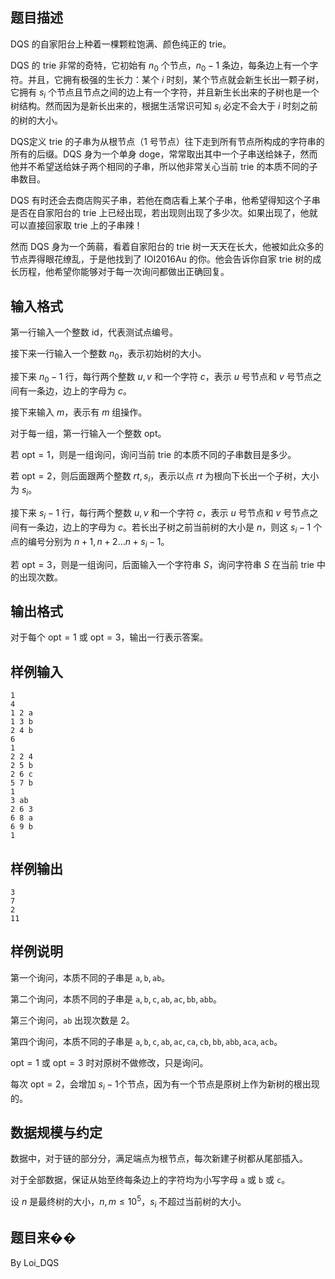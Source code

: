 ## 题目描述

DQS 的自家阳台上种着一棵颗粒饱满、颜色纯正的 trie。

DQS 的 trie 非常的奇特，它初始有 $n_0$ 个节点，$n_0-1$ 条边，每条边上有一个字符。并且，它拥有极强的生长力：某个 $i$ 时刻，某个节点就会新生长出一颗子树，它拥有 $s_i$ 个节点且节点之间的边上有一个字符，并且新生长出来的子树也是一个树结构。然而因为是新长出来的，根据生活常识可知 $s_i$ 必定不会大于 $i$ 时刻之前的树的大小。

DQS定义 trie 的子串为从根节点（$1$ 号节点）往下走到所有节点所构成的字符串的所有的后缀。DQS 身为一个单身 doge，常常取出其中一个子串送给妹子，然而他并不希望送给妹子两个相同的子串，所以他非常关心当前 trie 的本质不同的子串数目。

DQS 有时还会去商店购买子串，若他在商店看上某个子串，他希望得知这个子串是否在自家阳台的 trie 上已经出现，若出现则出现了多少次。如果出现了，他就可以直接回家取 trie 上的子串辣！

然而 DQS 身为一个蒟蒻，看着自家阳台的 trie 树一天天在长大，他被如此众多的节点弄得眼花缭乱，于是他找到了 IOI2016Au 的你。他会告诉你自家 trie 树的成长历程，他希望你能够对于每一次询问都做出正确回复。

## 输入格式

第一行输入一个整数 $\text{id}$，代表测试点编号。

接下来一行输入一个整数 $n_0$，表示初始树的大小。

接下来 $n_0-1$ 行，每行两个整数 $u,v$ 和一个字符 $c$，表示 $u$ 号节点和 $v$ 号节点之间有一条边，边上的字母为 $c$。

接下来输入 $m$，表示有 $m$ 组操作。

对于每一组，第一行输入一个整数 $\text{opt}$。

若 $\text{opt}=1$，则是一组询问，询问当前 trie 的本质不同的子串数目是多少。

若 $\text{opt}=2$，则后面跟两个整数 $rt,s_i$，表示以点 $rt$ 为根向下长出一个子树，大小为 $s_i$。

接下来 $s_i-1$ 行，每行两个整数 $u,v$ 和一个字符 $c$，表示 $u$ 号节点和 $v$ 号节点之间有一条边，边上的字母为 $c$。若长出子树之前当前树的大小是 $n$，则这 $s_i-1$ 个点的编号分别为 $n+1,n+2…n+s_i-1$。

若 $\text{opt}=3$，则是一组询问，后面输入一个字符串 $S$，询问字符串 $S$ 在当前 trie 中的出现次数。


## 输出格式

对于每个 $\text{opt}=1$ 或 $\text{opt}=3$，输出一行表示答案。

## 样例输入

```plain
1
4
1 2 a
1 3 b
2 4 b
6
1
2 2 4
2 5 b
2 6 c
5 7 b
1
3 ab
2 6 3
6 8 a
6 9 b
1
```

## 样例输出

```plain
3
7
2
11
```

## 样例说明

第一个询问，本质不同的子串是 $\texttt{a},\texttt{b},\texttt{ab}$。

第二个询问，本质不同的子串是 $\texttt{a},\texttt{b},\texttt{c},\texttt{ab},\texttt{ac},\texttt{bb},\texttt{abb}$。

第三个询问，$\texttt{ab}$ 出现次数是 $2$。

第四个询问，本质不同的子串是 $\texttt{a},\texttt{b},\texttt{c},\texttt{ab},\texttt{ac},\texttt{ca},\texttt{cb},\texttt{bb},\texttt{abb},\texttt{aca},\texttt{acb}$。

$\text{opt}=1$ 或 $\text{opt}=3$ 时对原树不做修改，只是询问。

每次 $\text{opt}=2$，会增加 $s_i-1$个节点，因为有一个节点是原树上作为新树的根出现的。


## 数据规模与约定

数据中，对于链的部分分，满足端点为根节点，每次新建子树都从尾部插入。

对于全部数据，保证从始至终每条边上的字符均为小写字母 $\texttt a$ 或 $\texttt b$ 或 $\texttt c$。

设 $n$ 是最终树的大小，$n,m\le10^5$，$s_i$ 不超过当前树的大小。

## 题目来��

By Loi_DQS